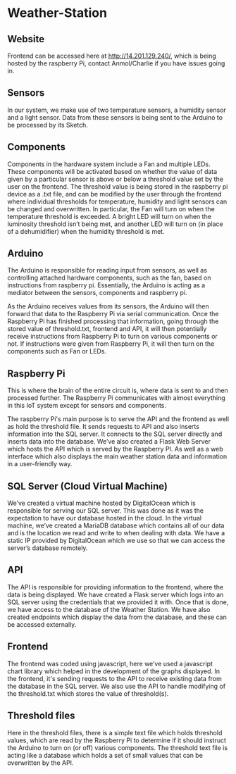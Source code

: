 # Weather-Station

## Website
Frontend can be accessed here at http://14.201.129.240/, which is being hosted by the raspberry Pi, contact Anmol/Charlie if you have issues going in.

## Sensors
In our system, we make use of two temperature sensors, a humidity sensor and a light sensor. Data from these sensors is being sent to the Arduino to be processed by its Sketch.

## Components
Components in the hardware system include a Fan and multiple LEDs. These components will be activated based on whether the value of data given by a particular sensor is above or below a threshold value set by the user on the frontend. The threshold value is being stored in the raspberry pi device as a .txt file, and can be modified by the user through the frontend where individual thresholds for temperature, humidity and light sensors can be changed and overwritten.
In particular, the Fan will turn on when the temperature threshold is exceeded. A bright LED will turn on when the luminosity threshold isn’t being met, and another LED will turn on (in place of a dehumidifier) when the humidity threshold is met.

## Arduino
The Arduino is responsible for reading input from sensors, as well as controlling attached hardware components, such as the fan, based on instructions from raspberry pi. Essentially, the Arduino is acting as a mediator between the sensors, components and raspberry pi. 

As the Arduino receives values from its sensors, the Arduino will then forward that data to the Raspberry Pi via serial communication. Once the Raspberry Pi has finished processing that information, going through the stored value of threshold.txt, frontend and API, it will then potentially receive instructions from Raspberry Pi to turn on various components or not. If instructions were given from Raspberry Pi, it will then turn on the components such as Fan or LEDs.

## Raspberry Pi
This is where the brain of the entire circuit is, where data is sent to and then processed further. The Raspberry Pi communicates with almost everything in this IoT system except for sensors and components.

The raspberry Pi's main purpose is to serve the API and the frontend as well as hold the threshold file. It sends requests to API and also inserts information into the SQL server. It connects to the SQL server directly and inserts data into the database. We’ve also created a Flask Web Server which hosts the API which is served by the Raspberry PI. As well as a web interface which also displays the main weather station data and information in a user-friendly way.

## SQL Server (Cloud Virtual Machine)
We’ve created a virtual machine hosted by DigitalOcean which is responsible for serving our SQL server. This was done as it was the expectation to have our database hosted in the cloud. In the virtual machine, we’ve created a MariaDB database which contains all of our data and is the location we read and write to when dealing with data. We have a static IP provided by DigitalOcean which we use so that we can access the server’s database remotely.

## API
The API is responsible for providing information to the frontend, where the data is being displayed. We have created a Flask server which logs into an SQL server using the credentials that we provided it with. Once that is done, we have access to the database of the Weather Station. We have also created endpoints which display the data from the database, and these can be accessed externally.

## Frontend
The frontend was coded using javascript, here we’ve used a javascript chart library which helped in the development of the graphs displayed. In the frontend, it's sending requests to the API to receive existing data from the database in the SQL server. We also use the API to handle modifying of the threshold.txt which stores the value of threshold(s).

## Threshold files
Here in the threshold files, there is a simple text file which holds threshold values, which are read by the Raspberry Pi to determine if it should instruct the Arduino to turn on (or off) various components. The threshold text file is acting like a database which holds a set of small values that can be overwritten by the API.

